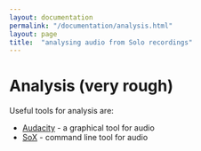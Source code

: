 ```yaml
---
layout: documentation
permalink: "/documentation/analysis.html"
layout: page
title:  "analysing audio from Solo recordings"
---
```

  

# Analysis (very rough)

Useful tools for analysis are:

* [Audacity](http://www.audacityteam.org) - a graphical tool for audio
* [SoX](http://sox.sourceforge.net) - command line tool for audio

